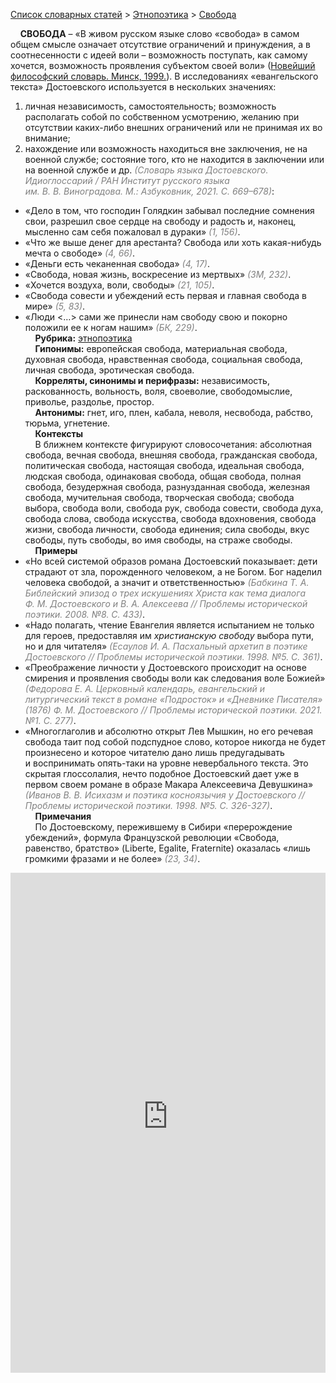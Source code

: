 <style>
st { color: Gray;
  font-style: italic;}
</style>

[Список словарных статей](https://thesaurus-dostoevsky.github.io/Thesaurus/) > [Этнопоэтика](ethnopoe.md) > [Свобода](свобода.md) 

&nbsp;&nbsp;&nbsp;&nbsp;**СВОБОДА** – «В живом русском языке слово «свобода» в самом общем смысле означает отсутствие ограничений и принуждения, а в соотнесенности с идеей воли – возможность поступать, как самому хочется, возможность проявления субъектом своей воли» ([Новейший философский словарь. Минск, 1999.](https://rus-new-philosophy.slovaronline.com/1050)). В исследованиях «евангельского текста» Достоевского используется в нескольких значениях:
1) личная независимость, самостоятельность; возможность располагать собой по собственном усмотрению, желанию при отсутствии каких-либо внешних ограничений или не принимая их во внимание; 
2) нахождение или возможность находиться вне заключения, не на военной службе; состояние того, кто не находится в заключении или на военной службе и др. <st>(Словарь языка Достоевского. Идиоглоссарий / РАН Институт русского языка им. В. В. Виноградова. М.: Азбуковник, 2021. С. 669–678)</st>:
* «Дело в том, что господин Голядкин забывал последние сомнения свои, разрешил свое сердце на свободу и радость и, наконец, мысленно сам себя пожаловал в дураки» <st>(1, 156)</st>.
* «Что же выше денег для арестанта? Свобода или хоть какая-нибудь мечта о свободе» <st>(4, 66)</st>.
* «Деньги есть чеканенная свобода» <st>(4, 17)</st>.
* «Свобода, новая жизнь,  воскресение из мертвых» <st>(ЗМ, 232)</st>.
* «Хочется воздуха, воли, свободы» <st>(21, 105)</st>.
* «Свобода совести и убеждений есть первая  и главная свобода  в мире» <st>(5, 83)</st>. 
* «Люди <…>  сами же принесли нам свободу свою и покорно положили ее к ногам нашим» <st>(БК, 229)</st>.  
&nbsp;&nbsp;&nbsp;&nbsp;**Рубрика:** [этнопоэтика](ethnopoe.md)  
&nbsp;&nbsp;&nbsp;&nbsp;**Гипонимы:** европейская свобода, материальная свобода, духовная свобода, нравственная свобода, социальная свобода, личная свобода, эротическая свобода.  
&nbsp;&nbsp;&nbsp;&nbsp;**Корреляты, синонимы и перифразы:** независимость, раскованность, вольность,  воля, своеволие, свободомыслие, приволье, раздолье, простор.  
&nbsp;&nbsp;&nbsp;&nbsp;**Антонимы:** гнет, иго,  плен, кабала, неволя, несвобода, рабство, тюрьма, угнетение.  
&nbsp;&nbsp;&nbsp;&nbsp;**Контексты**  
&nbsp;&nbsp;&nbsp;&nbsp;В ближнем контексте фигурируют словосочетания: абсолютная свобода, вечная свобода, внешняя свобода, гражданская свобода, политическая свобода, настоящая свобода, идеальная свобода, людская свобода, одинаковая свобода, общая свобода, полная свобода, безудержная свобода, разнузданная свобода, железная свобода, мучительная свобода, творческая свобода; свобода выбора, свобода воли, свобода рук, свобода совести, свобода духа, свобода слова, свобода искусства, свобода вдохновения, свобода жизни, свобода личности, свобода единения; сила свободы, вкус свободы, путь свободы, во имя свободы, на страже свободы.  
&nbsp;&nbsp;&nbsp;&nbsp;**Примеры**  
* «Но всей системой образов романа Достоевский показывает: дети страдают от зла, порожденного человеком, а не Богом. Бог наделил человека свободой, а значит и ответственностью» <st>(Бабкина Т. А. Библейский эпизод о трех искушениях Христа как тема диалога Ф. М. Достоевского и В. А. Алексеева // Проблемы исторической поэтики. 2008. №8. С. 433)</st>.
* «Надо полагать, чтение Евангелия является испытанием не только для героев, предоставляя им *христианскую свободу* выбора пути, но и для читателя» <st>(Есаулов И. А. Пасхальный архетип в поэтике Достоевского // Проблемы исторической поэтики. 1998. №5. С. 361)</st>.
* «Преображение личности у Достоевского происходит на основе смирения и проявления свободы воли как следования воле Божией» <st>(Федорова Е. А. Церковный календарь, евангельский и литургический текст в романе «Подросток» и «Дневнике Писателя» (1876) Ф. М. Достоевского // Проблемы исторической поэтики. 2021. №1. С. 277)</st>.
* «Многоглаголив и абсолютно открыт Лев Мышкин, но его речевая свобода таит под собой подспудное слово, которое никогда не будет произнесено и которое читателю дано лишь предугадывать и воспринимать опять-таки на уровне невербального текста. Это скрытая глоссолалия, нечто подобное Достоевский дает уже в первом своем романе в образе Макара Алексеевича Девушкина» <st>(Иванов В. В. Исихазм и поэтика косноязычия у Достоевского // Проблемы исторической поэтики. 1998. №5. С. 326-327)</st>.  <br>
&nbsp;&nbsp;&nbsp;&nbsp;**Примечания**  
&nbsp;&nbsp;&nbsp;&nbsp;По Достоевскому, пережившему в Сибири «перерождение убеждений»,   формула Французской революции «Свобода, равенство, братство» (Liberte,  Egalite, Fraternite)  оказалась «лишь громкими фразами и не более» <st>(23, 34)</st>.


<iframe src="https://thesaurus-dostoevsky.github.io/nk/свобода.html" style="border:0px;width:100%;height:800px" allowfullscreen="true" webkitallowfullscreen="true" mozallowfullscreen="true">
